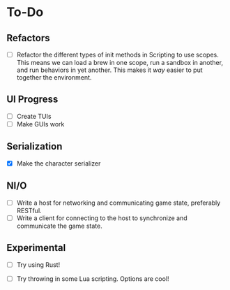 # To-Do

## Refactors

- [ ] Refactor the different types of init methods in Scripting to use scopes. This means we can load a brew in one scope, run a sandbox in another, and run behaviors in yet another. This makes it *way* easier to put together the environment.

## UI Progress

- [ ] Create TUIs
- [ ] Make GUIs work

## Serialization

- [x] Make the character serializer

## NI/O

- [ ] Write a host for networking and communicating game state, preferably RESTful.
- [ ] Write a client for connecting to the host to synchronize and communicate the game state.

## Experimental

- [ ] Try using Rust!
- [ ] Try throwing in some Lua scripting. Options are cool!


